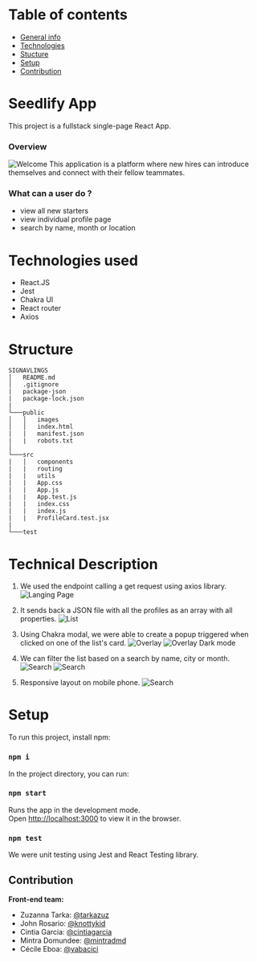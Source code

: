 
# Table of contents
* [General info](#seedlify-app)
* [Technologies](#technologies-used)
* [Stucture](#structure)
* [Setup](#setup)
* [Contribution](#contribution)

# Seedlify App

This project is a fullstack single-page React App.

### Overview

![Welcome](public/screenshots/welcome.png)
This application is a platform where new hires can introduce themselves and connect with their fellow teammates.

### What can a user do ?

* view all new starters
* view individual profile page
* search by name, month or location

# Technologies used

* React.JS
* Jest
* Chakra UI
* React router
* Axios

# Structure
```
SIGNAVLINGS
│   README.md
│   .gitignore     
|   package-json
|   package-lock.json
|
└───public
│   │   images
│   │   index.html
|   |   manifest.json
|   |   robots.txt  
│   
└───src
|   │   components
|   |   routing
|   |   utils
|   |   App.css
|   |   App.js
|   |   App.test.js
|   |   index.css
|   |   index.js
|   |   ProfileCard.test.jsx
|
└───test
```

# Technical Description

1. We used the endpoint calling a get request using axios library.
![Langing Page](public/screenshots/landingPage.png)

2. It sends back a JSON file with all the profiles as an array with all properties.
![List](public/screenshots/listNormal.png)

3. Using Chakra modal, we were able to create a popup triggered when clicked on one of the list's card.
![Overlay](public/screenshots/overlayNormal.png)
![Overlay Dark mode](public/screenshots/overlayDarkMode.png)

4. We can filter the list based on a search by name, city or month.
![Search](public/screenshots/searchCityNormal.png)
![Search](public/screenshots/searchDarkMode.png)

5. Responsive layout on mobile phone.
![Search](public/screenshots/respIphone.png)


# Setup

To run this project, install npm:
### `npm i`

In the project directory, you can run:
### `npm start`

Runs the app in the development mode.\
Open [http://localhost:3000](http://localhost:3000) to view it in the browser.

### `npm test`
We were unit testing using Jest and React Testing library.

## Contribution

**Front-end team:**
* Zuzanna Tarka: [@tarkazuz](https://github.com/tarkazuz)
* John Rosario: [@knottykid](https://github.com/knottykid)
* Cintia Garcia: [@cintiagarcia](https://github.com/cintiagarcia)
* Mintra Domundee: [@mintradmd](https://github.com/mintradmd)
* Cécile Eboa: [@yabacici](https://github.com/yabacici)


